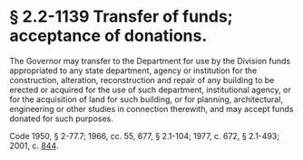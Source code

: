 # § 2.2-1139 Transfer of funds; acceptance of donations.

<p>The Governor may transfer to the Department for use by the Division funds appropriated to any state department, agency or institution for the construction, alteration, reconstruction and repair of any building to be erected or acquired for the use of such department, institutional agency, or for the acquisition of land for such building, or for planning, architectural, engineering or other studies in connection therewith, and may accept funds donated for such purposes.</p><p>Code 1950, § 2-77.7; 1966, cc. 55, 677, § 2.1-104; 1977, c. 672, § 2.1-493; 2001, c. <a href='http://lis.virginia.gov/cgi-bin/legp604.exe?011+ful+CHAP0844'>844</a>.</p>